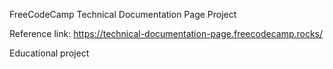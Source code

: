 FreeCodeCamp Technical Documentation Page Project

Reference link: https://technical-documentation-page.freecodecamp.rocks/

Educational project